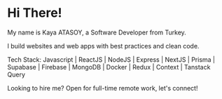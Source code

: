 <h1>Hi There!</h1>


My name is Kaya ATASOY, a Software Developer from Turkey.

I build websites and web apps with best practices and clean code.

Tech Stack: Javascript | ReactJS | NodeJS | Express | NextJS | Prisma | Supabase | Firebase | MongoDB | Docker | Redux | Context | Tanstack Query

Looking to hire me? Open for full-time remote work, let's connect!
